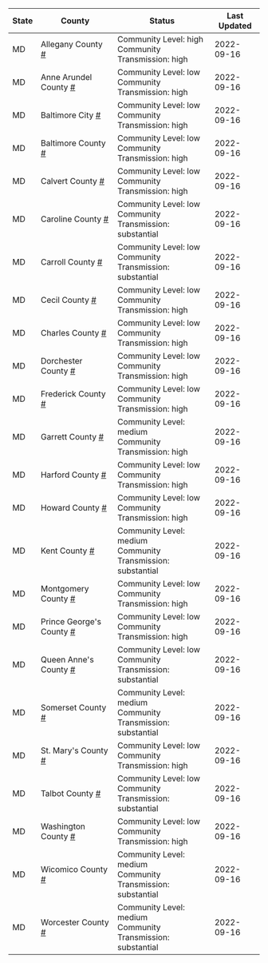 State | County | Status | Last Updated
--- | --- | --- | --- 
MD | Allegany County <a href="#allegany_county">#</a> | <a name="allegany_county"></a>Community Level: high<br/>Community Transmission: high | 2022-09-16
MD | Anne Arundel County <a href="#anne_arundel_county">#</a> | <a name="anne_arundel_county"></a>Community Level: low<br/>Community Transmission: high | 2022-09-16
MD | Baltimore City <a href="#baltimore_city">#</a> | <a name="baltimore_city"></a>Community Level: low<br/>Community Transmission: high | 2022-09-16
MD | Baltimore County <a href="#baltimore_county">#</a> | <a name="baltimore_county"></a>Community Level: low<br/>Community Transmission: high | 2022-09-16
MD | Calvert County <a href="#calvert_county">#</a> | <a name="calvert_county"></a>Community Level: low<br/>Community Transmission: high | 2022-09-16
MD | Caroline County <a href="#caroline_county">#</a> | <a name="caroline_county"></a>Community Level: low<br/>Community Transmission: substantial | 2022-09-16
MD | Carroll County <a href="#carroll_county">#</a> | <a name="carroll_county"></a>Community Level: low<br/>Community Transmission: substantial | 2022-09-16
MD | Cecil County <a href="#cecil_county">#</a> | <a name="cecil_county"></a>Community Level: low<br/>Community Transmission: high | 2022-09-16
MD | Charles County <a href="#charles_county">#</a> | <a name="charles_county"></a>Community Level: low<br/>Community Transmission: high | 2022-09-16
MD | Dorchester County <a href="#dorchester_county">#</a> | <a name="dorchester_county"></a>Community Level: low<br/>Community Transmission: high | 2022-09-16
MD | Frederick County <a href="#frederick_county">#</a> | <a name="frederick_county"></a>Community Level: low<br/>Community Transmission: high | 2022-09-16
MD | Garrett County <a href="#garrett_county">#</a> | <a name="garrett_county"></a>Community Level: medium<br/>Community Transmission: high | 2022-09-16
MD | Harford County <a href="#harford_county">#</a> | <a name="harford_county"></a>Community Level: low<br/>Community Transmission: high | 2022-09-16
MD | Howard County <a href="#howard_county">#</a> | <a name="howard_county"></a>Community Level: low<br/>Community Transmission: high | 2022-09-16
MD | Kent County <a href="#kent_county">#</a> | <a name="kent_county"></a>Community Level: medium<br/>Community Transmission: substantial | 2022-09-16
MD | Montgomery County <a href="#montgomery_county">#</a> | <a name="montgomery_county"></a>Community Level: low<br/>Community Transmission: high | 2022-09-16
MD | Prince George's County <a href="#prince_george's_county">#</a> | <a name="prince_george's_county"></a>Community Level: low<br/>Community Transmission: high | 2022-09-16
MD | Queen Anne's County <a href="#queen_anne's_county">#</a> | <a name="queen_anne's_county"></a>Community Level: low<br/>Community Transmission: substantial | 2022-09-16
MD | Somerset County <a href="#somerset_county">#</a> | <a name="somerset_county"></a>Community Level: medium<br/>Community Transmission: substantial | 2022-09-16
MD | St. Mary's County <a href="#st._mary's_county">#</a> | <a name="st._mary's_county"></a>Community Level: low<br/>Community Transmission: high | 2022-09-16
MD | Talbot County <a href="#talbot_county">#</a> | <a name="talbot_county"></a>Community Level: low<br/>Community Transmission: substantial | 2022-09-16
MD | Washington County <a href="#washington_county">#</a> | <a name="washington_county"></a>Community Level: low<br/>Community Transmission: high | 2022-09-16
MD | Wicomico County <a href="#wicomico_county">#</a> | <a name="wicomico_county"></a>Community Level: medium<br/>Community Transmission: substantial | 2022-09-16
MD | Worcester County <a href="#worcester_county">#</a> | <a name="worcester_county"></a>Community Level: medium<br/>Community Transmission: substantial | 2022-09-16
